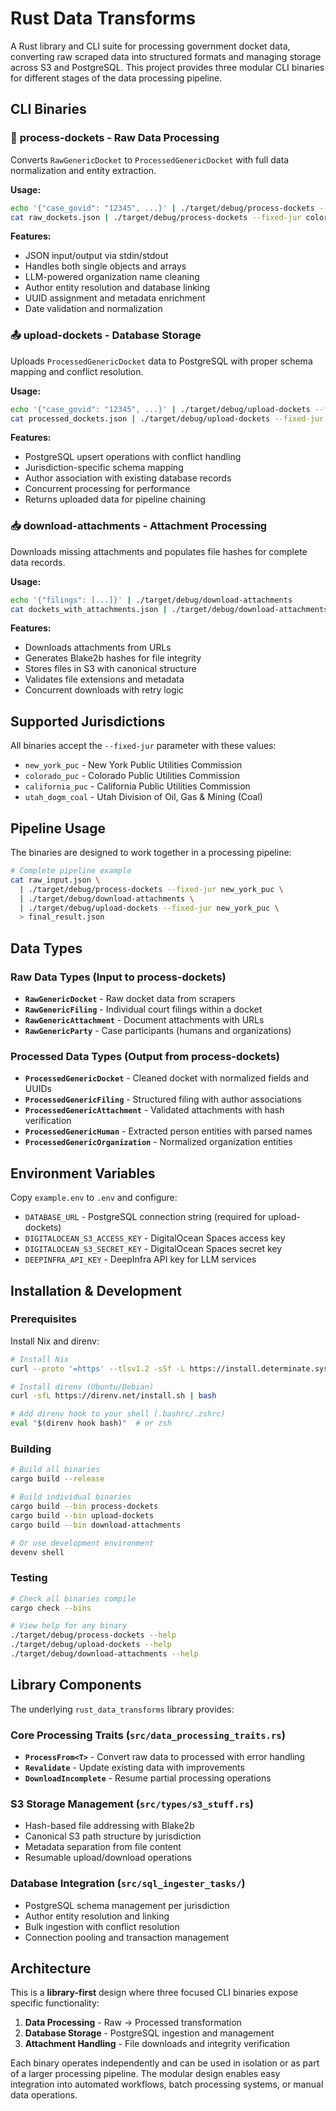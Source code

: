 # Rust Data Transforms

A Rust library and CLI suite for processing government docket data, converting raw scraped data into structured formats and managing storage across S3 and PostgreSQL. This project provides three modular CLI binaries for different stages of the data processing pipeline.

## CLI Binaries

### 🔄 **process-dockets** - Raw Data Processing
Converts `RawGenericDocket` to `ProcessedGenericDocket` with full data normalization and entity extraction.

**Usage:**
```bash
echo '{"case_govid": "12345", ...}' | ./target/debug/process-dockets --fixed-jur new_york_puc
cat raw_dockets.json | ./target/debug/process-dockets --fixed-jur colorado_puc > processed_dockets.json
```

**Features:**
- JSON input/output via stdin/stdout
- Handles both single objects and arrays
- LLM-powered organization name cleaning
- Author entity resolution and database linking
- UUID assignment and metadata enrichment
- Date validation and normalization

### 📤 **upload-dockets** - Database Storage
Uploads `ProcessedGenericDocket` data to PostgreSQL with proper schema mapping and conflict resolution.

**Usage:**
```bash
echo '{"case_govid": "12345", ...}' | ./target/debug/upload-dockets --fixed-jur new_york_puc
cat processed_dockets.json | ./target/debug/upload-dockets --fixed-jur california_puc
```

**Features:**
- PostgreSQL upsert operations with conflict handling
- Jurisdiction-specific schema mapping
- Author association with existing database records
- Concurrent processing for performance
- Returns uploaded data for pipeline chaining

### 📥 **download-attachments** - Attachment Processing
Downloads missing attachments and populates file hashes for complete data records.

**Usage:**
```bash
echo '{"filings": [...]}' | ./target/debug/download-attachments
cat dockets_with_attachments.json | ./target/debug/download-attachments > complete_dockets.json
```

**Features:**
- Downloads attachments from URLs
- Generates Blake2b hashes for file integrity
- Stores files in S3 with canonical structure
- Validates file extensions and metadata
- Concurrent downloads with retry logic

## Supported Jurisdictions

All binaries accept the `--fixed-jur` parameter with these values:

- `new_york_puc` - New York Public Utilities Commission
- `colorado_puc` - Colorado Public Utilities Commission
- `california_puc` - California Public Utilities Commission
- `utah_dogm_coal` - Utah Division of Oil, Gas & Mining (Coal)

## Pipeline Usage

The binaries are designed to work together in a processing pipeline:

```bash
# Complete pipeline example
cat raw_input.json \
  | ./target/debug/process-dockets --fixed-jur new_york_puc \
  | ./target/debug/download-attachments \
  | ./target/debug/upload-dockets --fixed-jur new_york_puc \
  > final_result.json
```

## Data Types

### Raw Data Types (Input to process-dockets)
- **`RawGenericDocket`** - Raw docket data from scrapers
- **`RawGenericFiling`** - Individual court filings within a docket
- **`RawGenericAttachment`** - Document attachments with URLs
- **`RawGenericParty`** - Case participants (humans and organizations)

### Processed Data Types (Output from process-dockets)
- **`ProcessedGenericDocket`** - Cleaned docket with normalized fields and UUIDs
- **`ProcessedGenericFiling`** - Structured filing with author associations
- **`ProcessedGenericAttachment`** - Validated attachments with hash verification
- **`ProcessedGenericHuman`** - Extracted person entities with parsed names
- **`ProcessedGenericOrganization`** - Normalized organization entities

## Environment Variables

Copy `example.env` to `.env` and configure:

- `DATABASE_URL` - PostgreSQL connection string (required for upload-dockets)
- `DIGITALOCEAN_S3_ACCESS_KEY` - DigitalOcean Spaces access key
- `DIGITALOCEAN_S3_SECRET_KEY` - DigitalOcean Spaces secret key
- `DEEPINFRA_API_KEY` - DeepInfra API key for LLM services

## Installation & Development

### Prerequisites

Install Nix and direnv:

```bash
# Install Nix
curl --proto '=https' --tlsv1.2 -sSf -L https://install.determinate.systems/nix | sh -s -- install

# Install direnv (Ubuntu/Debian)
curl -sfL https://direnv.net/install.sh | bash

# Add direnv hook to your shell (.bashrc/.zshrc)
eval "$(direnv hook bash)"  # or zsh
```

### Building

```bash
# Build all binaries
cargo build --release

# Build individual binaries
cargo build --bin process-dockets
cargo build --bin upload-dockets
cargo build --bin download-attachments

# Or use development environment
devenv shell
```

### Testing

```bash
# Check all binaries compile
cargo check --bins

# View help for any binary
./target/debug/process-dockets --help
./target/debug/upload-dockets --help
./target/debug/download-attachments --help
```

## Library Components

The underlying `rust_data_transforms` library provides:

### Core Processing Traits (`src/data_processing_traits.rs`)
- **`ProcessFrom<T>`** - Convert raw data to processed with error handling
- **`Revalidate`** - Update existing data with improvements
- **`DownloadIncomplete`** - Resume partial processing operations

### S3 Storage Management (`src/types/s3_stuff.rs`)
- Hash-based file addressing with Blake2b
- Canonical S3 path structure by jurisdiction
- Metadata separation from file content
- Resumable upload/download operations

### Database Integration (`src/sql_ingester_tasks/`)
- PostgreSQL schema management per jurisdiction
- Author entity resolution and linking
- Bulk ingestion with conflict resolution
- Connection pooling and transaction management

## Architecture

This is a **library-first** design where three focused CLI binaries expose specific functionality:

1. **Data Processing** - Raw → Processed transformation
2. **Database Storage** - PostgreSQL ingestion and management
3. **Attachment Handling** - File downloads and integrity verification

Each binary operates independently and can be used in isolation or as part of a larger processing pipeline. The modular design enables easy integration into automated workflows, batch processing systems, or manual data operations.